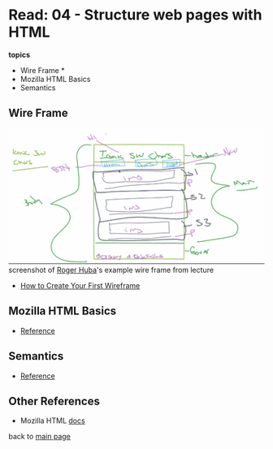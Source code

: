 # Read: 04 - Structure web pages with HTML
**topics**
* Wire Frame
  * 
* Mozilla HTML Basics
* Semantics

## Wire Frame

![](2021-07-02-02-03-51.png)
screenshot of [Roger Huba](https://github.com/RogerHuba)'s example wire frame from lecture

* [How to Create Your First Wireframe](https://careerfoundry.com/en/blog/ux-design/how-to-create-your-first-wireframe/)

## Mozilla HTML Basics
* [Reference](https://developer.mozilla.org/en-US/docs/Learn/Getting_started_with_the_web/HTML_basics)

## Semantics
* [Reference](https://developer.mozilla.org/en-US/docs/Glossary/Semantics)

## Other References
* Mozilla HTML [docs](https://developer.mozilla.org/en-US/docs/Web/HTML)



back to [main page](README.md)